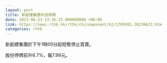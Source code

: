 ```yaml
---
layout: post
title: 新創建集團中途停牌
date: 2023-06-23 13:26:25.000000000 +08:00
link: https://news.rthk.hk/rthk/ch/component/k2/1705981-20230623.htm
categories: rthk
---
```


新創建集團於下午1時05分起短暫停止買賣。

股份停牌前升6.7%，報7.99元。
